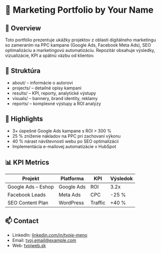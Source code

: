 # 🎯 Marketing Portfolio by Your Name

## 🧭 Overview
Toto portfólio prezentuje ukážky projektov z oblasti digitálneho marketingu so zameraním na PPC kampane (Google Ads, Facebook Meta Ads), SEO optimalizáciu a marketingovú automatizáciu.
Repozitár obsahuje výsledky, vizualizácie, KPI a spätnú väzbu od klientov.

## 📁 Struktúra
- about/ – informácie o autorovi
- projects/ – detailné opisy kampaní
- results/ – KPI, reporty, analytické výstupy
- visuals/ – bannery, brand identity, reklamy
- reports/ – komplexné výstupy a ROI analýzy

## 🚀 Highlights
- 3× úspešné Google Ads kampane s ROI > 300 %
- 25 % zníženie nákladov na PPC pri zachovaní výkonu
- 40 % nárast návštevnosti webu po SEO optimalizácii
- Implementácia e-mailovej automatizácie v HubSpot

## 📊 KPI Metrics
| Projekt | Platforma | KPI | Výsledok |
|----------|------------|------|-----------|
| Google Ads – Eshop | Google Ads | ROI | 3.2x |
| Facebook Leads | Meta Ads | CPC | -25 % |
| SEO Content Plan | WordPress | Traffic | +40 % |

## 📫 Contact
- LinkedIn: [linkedin.com/in/tvoje-meno](#)
- Email: tvoj.email@example.com
- Web: [tvojweb.sk](#)
